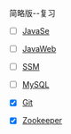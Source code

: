 简略版--复习

- [ ] [JavaSe](https://github.com/Lxh04319/Mind/blob/master/1-JavaSe.km)
- [ ] [JavaWeb](https://github.com/Lxh04319/Mind/blob/master/2-JavaWeb.km)
- [ ] [SSM](https://github.com/Lxh04319/Mind/blob/master/3-SSM.km)
- [ ] [MySQL](https://github.com/Lxh04319/Mind/blob/master/4-MySQL.km)
- [x] [Git](https://github.com/Lxh04319/Mind/blob/master/8-Git.km)
- [x] [Zookeeper](https://github.com/Lxh04319/Mind/blob/master/12-Zookeeper.km)


